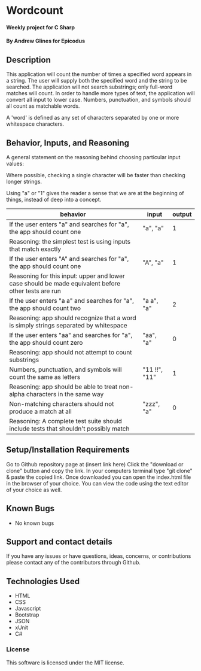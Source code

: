 # Wordcount

#### Weekly project for C Sharp

#### **By Andrew Glines for Epicodus**

## Description

This application will count the number of times a specified word appears in a string.
The user will supply both the specified word and the string to be searched.
The application will not search substrings; only full-word matches will count.
In order to handle more types of text, the application will convert all input to lower case.
Numbers, punctuation, and symbols should all count as matchable words.

A 'word' is defined as any set of characters separated by one or more whitespace characters.


## Behavior, Inputs, and Reasoning

A general statement on the reasoning behind choosing particular input values:

Where possible, checking a single character will be faster than checking longer strings.

Using "a" or "1" gives the reader a sense that we are at the beginning of things, instead of deep into a concept.

|  behavior | input  | output  |
|---|---|---|
| If the user enters "a" and searches for "a", the app should count one | "a", "a" | 1 |
| Reasoning: the simplest test is using inputs that match exactly | | |
| If the user enters "A" and searches for "a", the app should count one | "A", "a" | 1 |
| Reasoning for this input: upper and lower case should be made equivalent before other tests are run | | |
| If the user enters "a a" and searches for "a", the app should count two | "a a", "a" | 2 |
| Reasoning: app should recognize that a word is simply strings separated by whitespace  | | |
| If the user enters "aa" and searches for "a", the app should count zero | "aa", "a" | 0 |
| Reasoning: app should not attempt to count substrings | | |
| Numbers, punctuation, and symbols will count the same as letters | "11 !!", "11" | 1 |
| Reasoning: app should be able to treat non-alpha characters in the same way | | |
| Non-matching characters should not produce a match at all | "zzz", "a" | 0 |
| Reasoning: A complete test suite should include tests that shouldn't possibly match | | |


## Setup/Installation Requirements

Go to Github repository page at (insert link here)
Click the "download or clone" button and copy the link.
In your computers terminal type "git clone" & paste the copied link.
Once downloaded you can open the index.html file in the browser of your choice.
You can view the code using the text editor of your choice as well.

## Known Bugs

* No known bugs

## Support and contact details

If you have any issues or have questions, ideas, concerns, or contributions please contact any of the contributors through Github.

## Technologies Used

* HTML
* CSS
* Javascript
* Bootstrap
* JSON
* xUnit
* C#

### License
This software is licensed under the MIT license.
